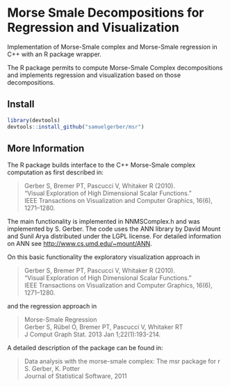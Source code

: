 # Morse Smale Decompositions for Regression and Visualization

Implementation of Morse-Smale complex and Morse-Smale regression in C++ with an R package wrapper.


The R package permits to compute Morse-Smale Complex decompositions and implements regression and visualization based on those decompositions.

## Install

```R
library(devtools)
devtools::install_github("samuelgerber/msr")
```

## More Information
The R package builds interface to the C++ Morse-Smale complex computation as first described in:

> Gerber S, Bremer PT, Pascucci V, Whitaker R (2010).  
> “Visual Exploration of High Dimensional Scalar Functions.”  
> IEEE Transactions on Visualization and Computer Graphics, 16(6), 1271–1280.

The main functionality is implemented in NNMSComplex.h and was implemented by S. Gerber.
The code uses the ANN library by David Mount and Sunil Arya distributed under
the LGPL license. For detailed information on ANN see
http://www.cs.umd.edu/~mount/ANN.

On this basic functionality the exploratory visualization approach in

> Gerber S, Bremer PT, Pascucci V, Whitaker R (2010).  
> “Visual Exploration of High Dimensional Scalar Functions.”  
> IEEE Transactions on Visualization and Computer Graphics, 16(6), 1271–1280.

and the regression approach in

> Morse-Smale Regression  
> Gerber S, Rübel O, Bremer PT, Pascucci V, Whitaker RT  
> J Comput Graph Stat. 2013 Jan 1;22(1):193-214.

A detailed description of the package can be found in:

> Data analysis with the morse-smale complex: The msr package for r  
> S. Gerber, K. Potter  
> Journal of Statistical Software, 2011
